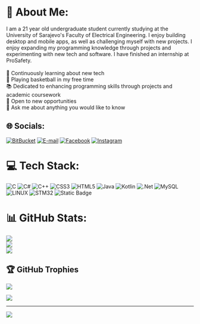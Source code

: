 # 💫 About Me:
I am a 21 year old undergraduate student currently studying at the University of Sarajevo's Faculty of Electrical Engineering. I enjoy building desktop and mobile apps, as well as challenging myself with new projects. I enjoy expanding my programming knowledge through projects and experimenting with new tech and software. I have finished an internship at ProSafety. <br><br>🔭 Continuously learning about new tech<br>🏀 Playing basketball in my free time<br>📚 Dedicated to enhancing programming skills through projects and academic coursework<br>🤝 Open to new opportunities<br>💬 Ask me about anything you would like to know


## 🌐 Socials:
[![BitBucket](https://img.shields.io/badge/Bitbucket-0747a6?style=for-the-badge&logo=bitbucket&logoColor=white)](https://bitbucket.org/benjaminkadic/) [![E-mail](https://img.shields.io/badge/Gmail-D14836?style=for-the-badge&logo=gmail&logoColor=white)](mailto:bkadic1@etf.unsa.ba) [![Facebook](https://img.shields.io/badge/Facebook-1877F2?style=for-the-badge&logo=facebook&logoColor=white)](https://facebook.com/benjamin.kadic.9) [![Instagram](https://img.shields.io/badge/Instagram-E4405F?style=for-the-badge&logo=instagram&logoColor=white)](https://instagram.com/benjaminkadic34) 

# 💻 Tech Stack:
![C](https://img.shields.io/badge/c-%2300599C.svg?style=for-the-badge&logo=c&logoColor=white) ![C#](https://img.shields.io/badge/c%23-%23239120.svg?style=for-the-badge&logo=c-sharp&logoColor=white) ![C++](https://img.shields.io/badge/c++-%2300599C.svg?style=for-the-badge&logo=c%2B%2B&logoColor=white) ![CSS3](https://img.shields.io/badge/css3-%231572B6.svg?style=for-the-badge&logo=css3&logoColor=white) ![HTML5](https://img.shields.io/badge/html5-%23E34F26.svg?style=for-the-badge&logo=html5&logoColor=white) ![Java](https://img.shields.io/badge/java-%23ED8B00.svg?style=for-the-badge&logo=java&logoColor=white) ![Kotlin](https://img.shields.io/badge/kotlin-%230095D5.svg?style=for-the-badge&logo=kotlin&logoColor=white) ![.Net](https://img.shields.io/badge/.NET-5C2D91?style=for-the-badge&logo=.net&logoColor=white) ![MySQL](https://img.shields.io/badge/mysql-%2300f.svg?style=for-the-badge&logo=mysql&logoColor=white) ![LINUX](https://img.shields.io/badge/Linux-FCC624?style=for-the-badge&logo=linux&logoColor=black) ![STM32](https://img.shields.io/badge/STM32-3?style=for-the-badge&logo=%3Csvg%20role%3D%22img%22%20viewBox%3D%220%200%2024%2024%22%20xmlns%3D%22http%3A%2F%2Fwww.w3.org%2F2000%2Fsvg%22%3E%3Ctitle%3ESTMicroelectronics%3C%2Ftitle%3E%3Cpath%20d%3D%22M%2023.818%205.61%20L%206.402%205.61%20C%205.125%205.609%203.968%206.362%203.452%207.529%20L%200.014%2015.811%20C%20-0.036%2015.931%200.052%2016.063%200.182%2016.061%20L%208.046%2016.061%20C%208.601%2016.061%208.848%2015.523%208.412%2015.093%20L%205.524%2012.388%20C%204.008%2010.9%204.658%207.45%207.81%207.45%20L%2023.206%207.45%20C%2023.283%207.451%2023.352%207.402%2023.378%207.329%20L%2023.987%205.857%20C%2023.996%205.835%2024.001%205.811%2024%205.787%20C%2023.997%205.689%2023.917%205.61%2023.818%205.61%20M%2022.082%209.826%20L%2019.126%209.826%20C%2018.932%209.825%2018.756%209.94%2018.681%2010.118%20L%2015.369%2018.118%20C%2015.355%2018.144%2015.347%2018.173%2015.347%2018.202%20C%2015.348%2018.302%2015.429%2018.383%2015.529%2018.381%20L%2016.632%2018.381%20C%2017.93%2018.387%2019.105%2017.613%2019.612%2016.418%20L%2022.244%2010.063%20C%2022.252%2010.042%2022.257%2010.019%2022.257%209.996%20C%2022.253%209.902%2022.176%209.828%2022.082%209.826%20M%2016.271%2010.005%20C%2016.271%209.905%2016.189%209.825%2016.089%209.825%20L%207.706%209.825%20C%207.251%209.825%206.853%2010.38%207.335%2010.825%20L%2010.104%2013.404%20C%2010.104%2013.404%2011.224%2014.437%2010.984%2015.916%20C%2010.778%2017.219%209.889%2018.016%209.241%2018.302%20C%209.208%2018.31%209.196%2018.351%209.219%2018.376%20C%209.23%2018.387%209.246%2018.392%209.261%2018.388%20L%2012.489%2018.388%20C%2012.683%2018.39%2012.859%2018.275%2012.934%2018.095%20L%2016.256%2010.068%20C%2016.266%2010.049%2016.271%2010.027%2016.271%2010.005%22%2F%3E%3C%2Fsvg%3E&logoColor=white&color=%2303234B) ![Static Badge](https://img.shields.io/badge/KEIL-1?style=for-the-badge&logoColor=white&label=ARM&labelColor=%23217300&color=%23217355)


# 📊 GitHub Stats:
![](https://github-readme-stats.vercel.app/api?username=BenjaminKadic&theme=radical&hide_border=false&include_all_commits=true&count_private=true)<br/>
![](https://github-readme-streak-stats.herokuapp.com/?user=BenjaminKadic&theme=radical&hide_border=false)<br/>
![](https://github-readme-stats.vercel.app/api/top-langs/?username=BenjaminKadic&theme=radical&hide_border=false&include_all_commits=true&count_private=true&layout=compact)

## 🏆 GitHub Trophies
![](https://github-profile-trophy.vercel.app/?username=BenjaminKadic&theme=discord&no-frame=false&no-bg=true&margin-w=4)


![](https://quotes-github-readme.vercel.app/api?type=horizontal&theme=radical)

---
[![](https://visitcount.itsvg.in/api?id=BenjaminKadic&icon=0&color=6)](https://visitcount.itsvg.in)
